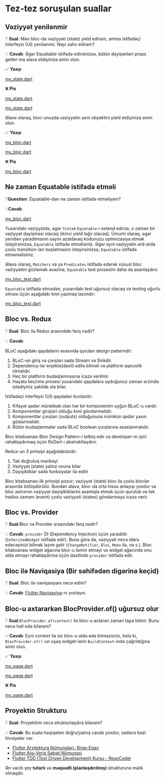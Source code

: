 # Tez-tez soruşulan suallar

## Vəziyyət yenilənmir

❔ **Sual**: Mən bloc-da vəziyyəti (state) yield edirəm, amma istifadəçi interfeysi (UI) yenilənmir. Nəyi səhv edirəm?

💡 **Cavab**: Əgər Equatable istifadə edirsinizsə, bütün dəyişənləri props getter-inə əlavə etdiyinizə əmin olun.

✅ **Yaxşı**

[my_state.dart](../_snippets/faqs/state_not_updating_good_1.dart.md ':include')

❌ **Pis**

[my_state.dart](../_snippets/faqs/state_not_updating_bad_1.dart.md ':include')

[my_state.dart](../_snippets/faqs/state_not_updating_bad_2.dart.md ':include')

Əlavə olaraq, bloc-unuzda vəziyyətin yeni obyektini yield etdiyinizə əmin olun.

✅ **Yaxşı**

[my_bloc.dart](../_snippets/faqs/state_not_updating_good_2.dart.md ':include')

[my_bloc.dart](../_snippets/faqs/state_not_updating_good_3.dart.md ':include')

❌ **Pis**

[my_bloc.dart](../_snippets/faqs/state_not_updating_bad_3.dart.md ':include')

## Nə zaman Equatable istifadə etməli

❔**Question**: Equatable-dən nə zaman istifadə etməliyəm?

💡**Cavab**:

[my_bloc.dart](../_snippets/faqs/equatable_yield.dart.md ':include')

Yuxarıdakı vəziyyətdə, əgər `StateA` `Equatable`-ı extend edirsə, o zaman bir vəziyyət dəyişməsi olacaq (ikinci yield ləğv olacaq).
Ümumi olaraq, əgər yenidən yaradılmanın sayını azaldaraq kodunuzu optimizasiya etmək istəyirsinizsə, `Equatable` istifadə etməlisiniz.
Əgər eyni vəziyyətin ard-arda çoxlu transition-ları başlatmasını istəyirsinizsə, `Equatable` istifadə etməməlisiniz.

Əlavə olaraq, `Matchers` və ya `Predicates` istifadə edərək xüsusi bloc vəziyyətini gözləmək əvəzinə, `Equatable` test prosesini daha da asanlaşdırır.

[my_bloc_test.dart](../_snippets/faqs/equatable_bloc_test.dart.md ':include')

`Equatable` istifadə etmədən, yuxarıdakı test uğursuz olacaq və testing uğurlu olması üçün aşağıdakı kimi yazmaq lazımdır:

[my_bloc_test.dart](../_snippets/faqs/without_equatable_bloc_test.dart.md ':include')

## Bloc vs. Redux

❔ **Sual**: Bloc ilə Redux arasındakı fərq nədir?

💡 **Cavab**:

BLoC aşağıdakı qaydaların əsasında qurulan design patterndir:

1. BLoC-un giriş və çıxışları sadə Stream və Sinkdir.
2. Dependency-lər enjektə(daxil) edilə bilməli və platform aqnostik olmalıdır.
3. Heç bir platform budaqlanmasına icazə verilmir.
4. Həyata keçirmə prosesi yuxarıdakı qaydalara uyduğunuz zaman ərzində istədiyiniz şəkildə ola bilər.

İstifadəçi interfeysi (UI) qaydaları bunlardır:

1. Kifayət qədər mürəkkəb olan hər bir komponentin uyğun BLoC-u vardır.
2. Komponentlər girişləri olduğu kimi göndərməlidir.
3. Komponentlər çıxışları (outputs) olduğununa mümkün qədər yaxın göstərməlidir.
4. Bütün budaqlanmalar sadə BLoC boolean çıxışlarına əsaslanmalıdır.

Bloc kitabxanası Bloc Design Pattern-i tətbiq edir və developer-in işini rahatlaşdırmaq üçün RxDart-ı abstraktlaşdırır.

Redux-un 3 prinsipi aşağıdakılardır:

1. Tək doğruluq mənbəyi
2. Vəziyyət (state) yalnız oxuna bilər
3. Dəyişikliklər sadə funksiyalar ilə edilir

Bloc kitabxanası ilk prinsipi pozur; vəziyyət (state) bloc ilə çoxlu bloclar arasında bölüşdürülür.
Bundan əlavə, bloc-da orta hissə anlayışı yoxdur və bloc asinxron vəziyyət dəyişikliklərini asanlıqla etmək üçün qurulub və tək hadisə zamanı (event) çoxlu vəziyyəti (states) göndərməyə icazə verir.

## Bloc vs. Provider

❔ **Sual**:Bloc və Provider arasındakı fərq nədir?

💡 **Cavab**: `provider` DI (Dependency Injection) üçün yaradılıb (`InheritedWidget` istifadə edir).
Buna görə də, vəziyyəti necə idarə edəcəyinizi bilmək lazım gəlir (`ChangeNotifier`, `Bloc`, `Mobx` ilə, və s.).
Bloc kitabxanası widget ağacına bloc-u təmin etməyi və widget ağacında onu əldə etməyi rahatlaşdırma üçün daxilində `provider` istifadə edir.

## Bloc ilə Naviqasiya (Bir səhifədən digərinə keçid)

❔ **Sual**: Bloc ilə naviqasiyanı necə edim?

💡 **Cavab**: [Flutter Naviqasiya](../recipesflutternavigation.md)-nı yoxlayın.

## Bloc-u axtararkən BlocProvider.of() uğursuz olur

❔ **Sual**:`BlocProvider.of(context)` ilə bloc-u axtaran zaman tapa bilmir. Bunu necə həll edə bilərəm?

💡 **Cavab**: Eyni context ilə siz bloc-u əldə edə bilməzsiniz, belə ki, `BlocProvider.of()`-un uşaq widget-lərin `BuildContext`-ində çağrıldığına əmin olun.

✅ **Yaxşı**

[my_page.dart](../_snippets/faqs/bloc_provider_good_1.dart.md ':include')

[my_page.dart](../_snippets/faqs/bloc_provider_good_2.dart.md ':include')

❌ **Pis**

[my_page.dart](../_snippets/faqs/bloc_provider_bad_1.dart.md ':include')

## Proyektin Strukturu

❔ **Sual**: Proyektimi necə strukturlaşdıra bilərəm?

💡 **Cavab**: Bu suala həqiqətən doğru/yalnış cavab yoxdur, sadəcə bəzi tövsiyələr var.

- [Flutter Arxitektura Nümunələri- Brian Egan](https://github.com/brianegan/flutter_architecture_samples/tree/master/bloc_library)
- [Flutter Alış-Veriş Səbəti Nümunəsi](https://github.com/mit-73/bloc/tree/master/examples/flutter_shopping_cart)
- [Flutter TDD (Test Driven Development) Kursu - ResoCoder](https://github.com/ResoCoder/flutter-tdd-clean-architecture-course)

Ən vacib şey **tutarlı** və **məqsədli (planlaşdırılmış)** strukturuna malik olmaqdır.
